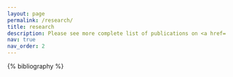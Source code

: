 ```yaml
---
layout: page
permalink: /research/
title: research
description: Please see more complete list of publications on <a href='https://scholar.google.co.kr/citations?user=6vinVNUAAAAJ&hl=en' style='color:#B509AC'> Google Scholar</a>.<br>The corresponding author is denoted by *.
nav: true
nav_order: 2
---
```


<!-- _pages/publications.md -->

<!-- Bibsearch Feature -->

<!-- {% include bib_search.liquid %} -->

<div class="research">

{% bibliography %}

</div>